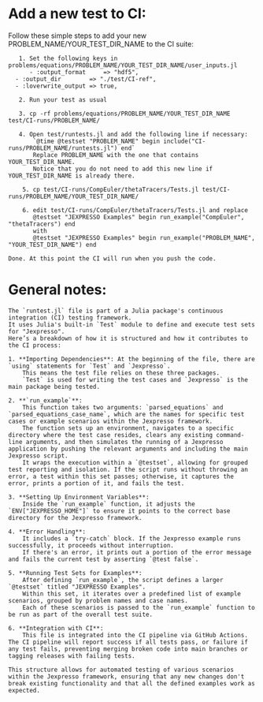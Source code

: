 # Add a new test to CI:
Follow these simple steps to add your new PROBLEM_NAME/YOUR_TEST_DIR_NAME to the CI suite:

       1. Set the following keys in problems/equations/PROBLEM_NAME/YOUR_TEST_DIR_NAME/user_inputs.jl
       	  - :output_format     => "hdf5",
	  - :output_dir        => "./test/CI-ref",
	  - :loverwrite_output => true,
	                      
       2. Run your test as usual
       
       3. cp -rf problems/equations/PROBLEM_NAME/YOUR_TEST_DIR_NAME test/CI-runs/PROBLEM_NAME/
                     
       4. Open test/runtests.jl and add the following line if necessary:
           `@time @testset "PROBLEM_NAME" begin include("CI-runs/PROBLEM_NAME/runtests.jl") end`
           Replace PROBLEM_NAME with the one that contains YOUR_TEST_DIR_NAME. 
           Notice that you do not need to add this new line if YOUR_TEST_DIR_NAME is already there.
        
        5. cp test/CI-runs/CompEuler/thetaTracers/Tests.jl test/CI-runs/PROBLEM_NAME/YOUR_TEST_DIR_NAME/
        
        6. edit test/CI-runs/CompEuler/thetaTracers/Tests.jl and replace 
           @testset "JEXPRESSO Examples" begin run_example("CompEuler", "thetaTracers") end
           with
           @testset "JEXPRESSO Examples" begin run_example("PROBLEM_NAME", "YOUR_TEST_DIR_NAME") end

	Done. At this point the CI will run when you push the code.

# General notes:
    The `runtest.jl` file is part of a Julia package's continuous integration (CI) testing framework. 
    It uses Julia's built-in `Test` module to define and execute test sets for "Jexpresso". 
    Here’s a breakdown of how it is structured and how it contributes to the CI process:

    1. **Importing Dependencies**: At the beginning of the file, there are `using` statements for `Test` and `Jexpresso`. 
        This means the test file relies on these three packages. 
        `Test` is used for writing the test cases and `Jexpresso` is the main package being tested.

    2. **`run_example`**: 
        This function takes two arguments: `parsed_equations` and `parsed_equations_case_name`, which are the names for specific test cases or example scenarios within the Jexpresso framework. 
        The function sets up an environment, navigates to a specific directory where the test case resides, clears any existing command-line arguments, and then simulates the running of a Jexpresso application by pushing the relevant arguments and including the main Jexpresso script. 
        It wraps the execution within a `@testset`, allowing for grouped test reporting and isolation. If the script runs without throwing an error, a test within this set passes; otherwise, it captures the error, prints a portion of it, and fails the test.

    3. **Setting Up Environment Variables**: 
        Inside the `run_example` function, it adjusts the `ENV["JEXPRESSO_HOME"]` to ensure it points to the correct base directory for the Jexpresso framework.

    4. **Error Handling**:
        It includes a `try-catch` block. If the Jexpresso example runs successfully, it proceeds without interruption. 
        If there's an error, it prints out a portion of the error message and fails the current test by asserting `@test false`.

    5. **Running Test Sets for Examples**: 
        After defining `run_example`, the script defines a larger `@testset` titled "JEXPRESSO Examples". 
        Within this set, it iterates over a predefined list of example scenarios, grouped by problem names and case names. 
        Each of these scenarios is passed to the `run_example` function to be run as part of the overall test suite.

    6. **Integration with CI**: 
        This file is integrated into the CI pipeline via GitHub Actions. The CI pipeline will report success if all tests pass, or failure if any test fails, preventing merging broken code into main branches or tagging releases with failing tests.

    This structure allows for automated testing of various scenarios within the Jexpresso framework, ensuring that any new changes don't break existing functionality and that all the defined examples work as expected.

